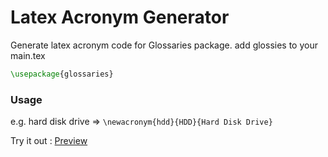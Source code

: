# Latex Acronym Generator
Generate latex acronym code for Glossaries package.
add glossies to your main.tex
```tex
\usepackage{glossaries}
```
### Usage
e.g. hard disk drive => `\newacronym{hdd}{HDD}{Hard Disk Drive}`

Try it out : [Preview](https://danzo7.github.io/Latex-Acronym-Generator/dist/)
